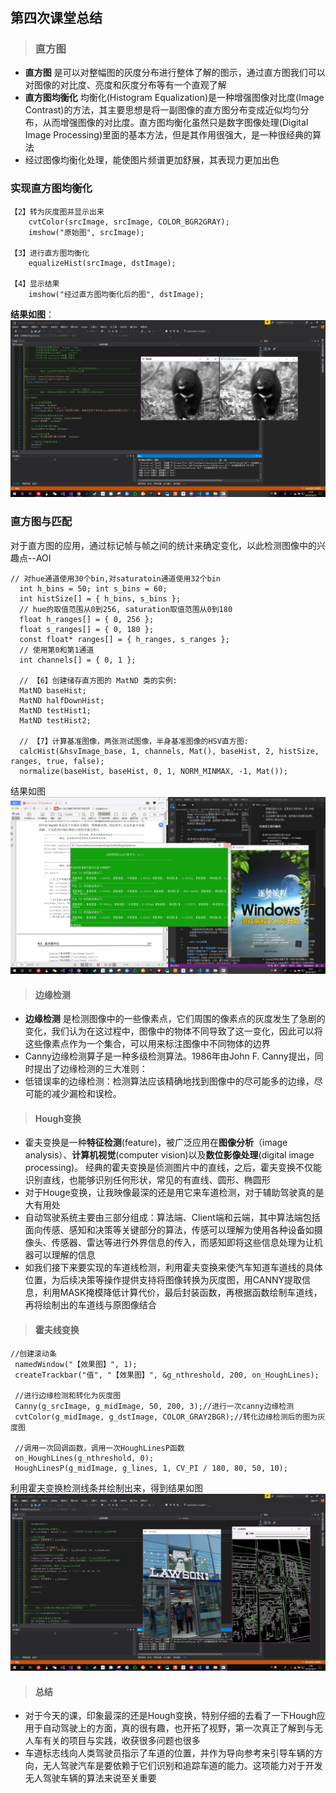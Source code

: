 #
## **第四次课堂总结**
>### 直方图
- **直方图** 是可以对整幅图的灰度分布进行整体了解的图示，通过直方图我们可以对图像的对比度、亮度和灰度分布等有一个直观了解
- **直方图均衡化** 均衡化(Histogram Equalization)是一种增强图像对比度(Image Contrast)的方法，其主要思想是将一副图像的直方图分布变成近似均匀分布，从而增强图像的对比度。直方图均衡化虽然只是数字图像处理(Digital Image Processing)里面的基本方法，但是其作用很强大，是一种很经典的算法
- 经过图像均衡化处理，能使图片频谱更加舒展，其表现力更加出色

### **实现直方图均衡化**

```
【2】转为灰度图并显示出来
	cvtColor(srcImage, srcImage, COLOR_BGR2GRAY);
	imshow("原始图", srcImage);

【3】进行直方图均衡化
	equalizeHist(srcImage, dstImage);

【4】显示结果
	imshow("经过直方图均衡化后的图", dstImage);
```
**结果如图**：![](media/1.PNG)

### **直方图与匹配**
对于直方图的应用，通过标记帧与帧之间的统计来确定变化，以此检测图像中的兴趣点--AOI

  ```
  // 对hue通道使用30个bin,对saturatoin通道使用32个bin
	int h_bins = 50; int s_bins = 60;
	int histSize[] = { h_bins, s_bins };
	// hue的取值范围从0到256, saturation取值范围从0到180
	float h_ranges[] = { 0, 256 };
	float s_ranges[] = { 0, 180 };
	const float* ranges[] = { h_ranges, s_ranges };
	// 使用第0和第1通道
	int channels[] = { 0, 1 };

	// 【6】创建储存直方图的 MatND 类的实例:
	MatND baseHist;
	MatND halfDownHist;
	MatND testHist1;
	MatND testHist2;

	// 【7】计算基准图像，两张测试图像，半身基准图像的HSV直方图:
	calcHist(&hsvImage_base, 1, channels, Mat(), baseHist, 2, histSize, ranges, true, false);
	normalize(baseHist, baseHist, 0, 1, NORM_MINMAX, -1, Mat());
  ```  
结果如图![](media/2.PNG)

> #### 边缘检测
  - **边缘检测** 是检测图像中的一些像素点，它们周围的像素点的灰度发生了急剧的变化，我们认为在这过程中，图像中的物体不同导致了这一变化，因此可以将这些像素点作为一个集合，可以用来标注图像中不同物体的边界
  - Canny边缘检测算子是一种多级检测算法。1986年由John F. Canny提出，同时提出了边缘检测的三大准则：
  - 低错误率的边缘检测：检测算法应该精确地找到图像中的尽可能多的边缘，尽可能的减少漏检和误检。

> #### Hough变换

* 霍夫变换是一种**特征检测**(feature)，被广泛应用在**图像分析**（image analysis）、**计算机视觉**(computer vision)以及**数位影像处理**(digital image processing)。 经典的霍夫变换是侦测图片中的直线，之后，霍夫变换不仅能识别直线，也能够识别任何形状，常见的有直线、圆形、椭圆形  
* 对于Houge变换，让我映像最深的还是用它来车道检测，对于辅助驾驶真的是大有用处
* 自动驾驶系统主要由三部分组成：算法端、Client端和云端，其中算法端包括面向传感、感知和决策等关键部分的算法，传感可以理解为使用各种设备如摄像头、传感器、雷达等进行外界信息的传入，而感知即将这些信息处理为让机器可以理解的信息
* 如我们接下来要实现的车道线检测，利用霍夫变换来使汽车知道车道线的具体位置，为后续决策等操作提供支持将图像转换为灰度图，用CANNY提取信息，利用MASK掩模降低计算代价，最后封装函数，再根据函数绘制车道线，再将绘制出的车道线与原图像结合

> #### 霍夫线变换
  
   ```
  //创建滚动条
	namedWindow("【效果图】", 1);
	createTrackbar("值", "【效果图】", &g_nthreshold, 200, on_HoughLines);

	//进行边缘检测和转化为灰度图
	Canny(g_srcImage, g_midImage, 50, 200, 3);//进行一次canny边缘检测
	cvtColor(g_midImage, g_dstImage, COLOR_GRAY2BGR);//转化边缘检测后的图为灰度图

	//调用一次回调函数，调用一次HoughLinesP函数
	on_HoughLines(g_nthreshold, 0);
	HoughLinesP(g_midImage, g_lines, 1, CV_PI / 180, 80, 50, 10);
```

利用霍夫变换检测线条并绘制出来，得到结果如图![](media/3.PNG)

> #### 总结
- 对于今天的课，印象最深的还是Hough变换，特别仔细的去看了一下Hough应用于自动驾驶上的方面，真的很有趣，也开拓了视野，第一次真正了解到与无人车有关的项目与实践，收获很多问题也很多  
- 车道标志线向人类驾驶员指示了车道的位置，并作为导向参考来引导车辆的方向，无人驾驶汽车是要依赖于它们识别和追踪车道的能力。这项能力对于开发无人驾驶车辆的算法来说至关重要